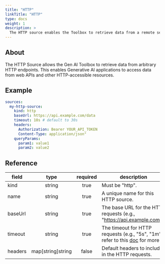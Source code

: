 ```yaml
---
title: "HTTP"
linkTitle: "HTTP"
type: docs
weight: 1
description: >
  The HTTP source enables the Toolbox to retrieve data from a remote server using HTTP.
---
```


## About

The HTTP Source allows the Gen AI Toolbox to retrieve data from arbitrary HTTP
endpoints. This enables Generative AI applications to access data from web APIs
and other HTTP-accessible resources.

## Example

```yaml
sources:
  my-http-source:
    kind: http
    baseUrl: https://api.example.com/data
    timeout: 10s # default to 30s
    headers:
      Authorization: Bearer YOUR_API_TOKEN
      Content-Type: application/json"
    queryParams:
      param1: value1
      param2: value2
```

## Reference

| **field** |     **type**      | **required** | **description**                                                                                                           |
|-----------|:-----------------:|:------------:|---------------------------------------------------------------------------------------------------------------------------|
| kind      |      string       |     true     | Must be "http".                                                                                                           |
| name      |      string       |     true     | A unique name for this HTTP source.                                                                                       |
| baseUrl   |      string       |     true     | The base URL for the HTTP requests (e.g., "<https://api.example.com>").                                                   |
| timeout   |      string       |     true     | The timeout for HTTP requests (e.g., "5s", "1m", refer to this [doc](https://pkg.go.dev/time#ParseDuration) for more )  . |
| headers   | map[string]string |    false     | Default headers to include in the HTTP requests.                                                                          |
